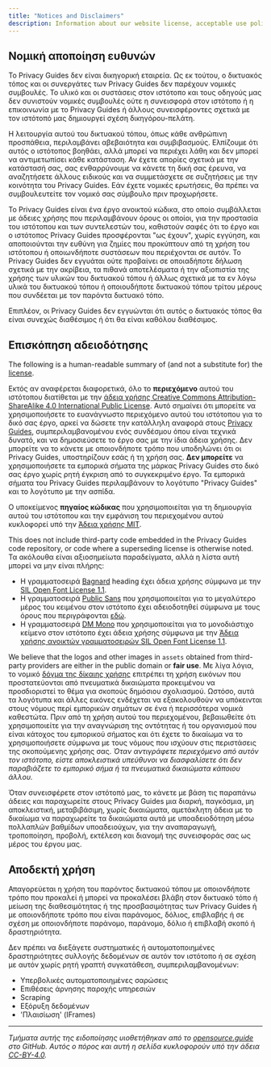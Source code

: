 ```yaml
---
title: "Notices and Disclaimers"
description: Information about our website license, acceptable use policy, and other important details.
---
```


## Νομική αποποίηση ευθυνών

Το Privacy Guides δεν είναι δικηγορική εταιρεία. Ως εκ τούτου, ο δικτυακός τόπος και οι συνεργάτες των Privacy Guides δεν παρέχουν νομικές συμβουλές. Το υλικό και οι συστάσεις στον ιστότοπο και τους οδηγούς μας δεν συνιστούν νομικές συμβουλές ούτε η συνεισφορά στον ιστότοπο ή η επικοινωνία με το Privacy Guides ή άλλους συνεισφέροντες σχετικά με τον ιστότοπό μας δημιουργεί σχέση δικηγόρου-πελάτη.

Η λειτουργία αυτού του δικτυακού τόπου, όπως κάθε ανθρώπινη προσπάθεια, περιλαμβάνει αβεβαιότητα και συμβιβασμούς. Ελπίζουμε ότι αυτός ο ιστότοπος βοηθάει, αλλά μπορεί να περιέχει λάθη και δεν μπορεί να αντιμετωπίσει κάθε κατάσταση. Αν έχετε απορίες σχετικά με την κατάστασή σας, σας ενθαρρύνουμε να κάνετε τη δική σας έρευνα, να αναζητήσετε άλλους ειδικούς και να συμμετάσχετε σε συζητήσεις με την κοινότητα του Privacy Guides. Εάν έχετε νομικές ερωτήσεις, θα πρέπει να συμβουλευτείτε τον νομικό σας σύμβουλο πριν προχωρήσετε.

Το Privacy Guides είναι ένα έργο ανοικτού κώδικα, στο οποίο συμβάλλεται με άδειες χρήσης που περιλαμβάνουν όρους οι οποίοι, για την προστασία του ιστότοπου και των συντελεστών του, καθιστούν σαφές ότι το έργο και ο ιστότοπος Privacy Guides προσφέρονται "ως έχουν", χωρίς εγγύηση, και αποποιούνται την ευθύνη για ζημίες που προκύπτουν από τη χρήση του ιστότοπου ή οποιωνδήποτε συστάσεων που περιέχονται σε αυτόν. Το Privacy Guides δεν εγγυάται ούτε προβαίνει σε οποιαδήποτε δήλωση σχετικά με την ακρίβεια, τα πιθανά αποτελέσματα ή την αξιοπιστία της χρήσης των υλικών του δικτυακού τόπου ή άλλως σχετικά με τα εν λόγω υλικά του δικτυακού τόπου ή οποιουδήποτε δικτυακού τόπου τρίτου μέρους που συνδέεται με τον παρόντα δικτυακό τόπο.

Επιπλέον, οι Privacy Guides δεν εγγυώνται ότι αυτός ο δικτυακός τόπος θα είναι συνεχώς διαθέσιμος ή ότι θα είναι καθόλου διαθέσιμος.

## Επισκόπηση αδειοδότησης

<div class="admonition danger" markdown>

The following is a human-readable summary of (and not a substitute for) the [license](https://github.com/privacyguides/privacyguides.org/blob/main/README.md#license).

</div>

Εκτός αν αναφέρεται διαφορετικά, όλο το **περιεχόμενο** αυτού του ιστότοπου διατίθεται με την [άδεια χρήσης Creative Commons Attribution-ShareAlike 4.0 International Public License](https://github.com/privacyguides/privacyguides.org/tree/main/LICENSE). Αυτό σημαίνει ότι μπορείτε να χρησιμοποιήσετε το ευανάγνωστο περιεχόμενο αυτού του ιστότοπου για το δικό σας έργο, αρκεί να δώσετε την κατάλληλη αναφορά στους [Privacy Guides](https://www.privacyguides.org), συμπεριλαμβανομένου ενός συνδέσμου όπου είναι τεχνικά δυνατό, και να δημοσιεύσετε το έργο σας με την ίδια άδεια χρήσης. Δεν μπορείτε να το κάνετε με οποιονδήποτε τρόπο που υποδηλώνει ότι οι Privacy Guides, υποστηρίζουν εσάς ή τη χρήση σας. **Δεν μπορείτε** να χρησιμοποιήσετε τα εμπορικά σήματα της μάρκας Privacy Guides στο δικό σας έργο χωρίς ρητή έγκριση από το συγκεκριμένο έργο. Τα εμπορικά σήματα του Privacy Guides περιλαμβάνουν το λογότυπο "Privacy Guides" και το λογότυπο με την ασπίδα.

Ο υποκείμενος **πηγαίος κώδικας** που χρησιμοποιείται για τη δημιουργία αυτού του ιστότοπου και την εμφάνιση του περιεχομένου αυτού κυκλοφορεί υπό την [Άδεια χρήσης MIT](https://github.com/privacyguides/privacyguides.org/tree/main/LICENSE-CODE).

This does not include third-party code embedded in the Privacy Guides code repository, or code where a superseding license is otherwise noted. Τα ακόλουθα είναι αξιοσημείωτα παραδείγματα, αλλά η λίστα αυτή μπορεί να μην είναι πλήρης:

* Η γραμματοσειρά [Bagnard](https://github.com/privacyguides/brand/tree/67166ed8b641d8ac1837d0b75329e02ed4056704/fonts/Bagnard) heading έχει άδεια χρήσης σύμφωνα με την [SIL Open Font License 1.1](https://github.com/privacyguides/brand/blob/67166ed8b641d8ac1837d0b75329e02ed4056704/fonts/Bagnard/LICENSE.txt).
* Η γραμματοσειρά [Public Sans](https://github.com/privacyguides/brand/tree/67166ed8b641d8ac1837d0b75329e02ed4056704/fonts/Public%20Sans) που χρησιμοποιείται για το μεγαλύτερο μέρος του κειμένου στον ιστότοπο έχει αδειοδοτηθεί σύμφωνα με τους όρους που περιγράφονται [εδώ](https://github.com/privacyguides/brand/blob/67166ed8b641d8ac1837d0b75329e02ed4056704/fonts/Public%20Sans/LICENSE.txt).
* Η γραμματοσειρά [DM Mono](https://github.com/privacyguides/brand/tree/67166ed8b641d8ac1837d0b75329e02ed4056704/fonts/DM%20Mono) που χρησιμοποιείται για το μονοδιάστιχο κείμενο στον ιστότοπο έχει άδεια χρήσης σύμφωνα με την [Άδεια χρήσης ανοικτών γραμματοσειρών SIL Open Font License 1.1](https://github.com/privacyguides/brand/blob/67166ed8b641d8ac1837d0b75329e02ed4056704/fonts/DM%20Mono/LICENSE.txt).

We believe that the logos and other images in `assets` obtained from third-party providers are either in the public domain or **fair use**. Με λίγα λόγια, το νομικό [δόγμα της δίκαιης χρήσης](https://copyright.gov/fair-use/more-info.html) επιτρέπει τη χρήση εικόνων που προστατεύονται από πνευματικά δικαιώματα προκειμένου να προσδιοριστεί το θέμα για σκοπούς δημόσιου σχολιασμού. Ωστόσο, αυτά τα λογότυπα και άλλες εικόνες ενδέχεται να εξακολουθούν να υπόκεινται στους νόμους περί εμπορικών σημάτων σε ένα ή περισσότερα νομικά καθεστώτα. Πριν από τη χρήση αυτού του περιεχομένου, βεβαιωθείτε ότι χρησιμοποιείτε για την αναγνώριση της οντότητας ή του οργανισμού που είναι κάτοχος του εμπορικού σήματος και ότι έχετε το δικαίωμα να το χρησιμοποιήσετε σύμφωνα με τους νόμους που ισχύουν στις περιστάσεις της σκοπούμενης χρήσης σας. *Όταν αντιγράφετε περιεχόμενο από αυτόν τον ιστότοπο, είστε αποκλειστικά υπεύθυνοι να διασφαλίσετε ότι δεν παραβιάζετε το εμπορικό σήμα ή τα πνευματικά δικαιώματα κάποιου άλλου.*

Όταν συνεισφέρετε στον ιστότοπό μας, το κάνετε με βάση τις παραπάνω άδειες και παραχωρείτε στους Privacy Guides μια διαρκή, παγκόσμια, μη αποκλειστική, μεταβιβάσιμη, χωρίς δικαιώματα, αμετάκλητη άδεια με το δικαίωμα να παραχωρείτε τα δικαιώματα αυτά με υποαδειοδότηση μέσω πολλαπλών βαθμίδων υποαδειούχων, για την αναπαραγωγή, τροποποίηση, προβολή, εκτέλεση και διανομή της συνεισφοράς σας ως μέρος του έργου μας.

## Αποδεκτή χρήση

Απαγορεύεται η χρήση του παρόντος δικτυακού τόπου με οποιονδήποτε τρόπο που προκαλεί ή μπορεί να προκαλέσει βλάβη στον δικτυακό τόπο ή μείωση της διαθεσιμότητας ή της προσβασιμότητας των Privacy Guides ή με οποιονδήποτε τρόπο που είναι παράνομος, δόλιος, επιβλαβής ή σε σχέση με οποιονδήποτε παράνομο, παράνομο, δόλιο ή επιβλαβή σκοπό ή δραστηριότητα.

Δεν πρέπει να διεξάγετε συστηματικές ή αυτοματοποιημένες δραστηριότητες συλλογής δεδομένων σε αυτόν τον ιστότοπο ή σε σχέση με αυτόν χωρίς ρητή γραπτή συγκατάθεση, συμπεριλαμβανομένων:

* Υπερβολικές αυτοματοποιημένες σαρώσεις
* Επιθέσεις άρνησης παροχής υπηρεσιών
* Scraping
* Εξόρυξη δεδομένων
* 'Πλαισίωση' (IFrames)

---

*Τμήματα αυτής της ειδοποίησης υιοθετήθηκαν από το [opensource.guide](https://github.com/github/opensource.guide/blob/master/notices.md) στο GitHub. Αυτός ο πόρος και αυτή η σελίδα κυκλοφορούν υπό την άδεια [CC-BY-4.0](https://creativecommons.org/licenses/by-sa/4.0).*
